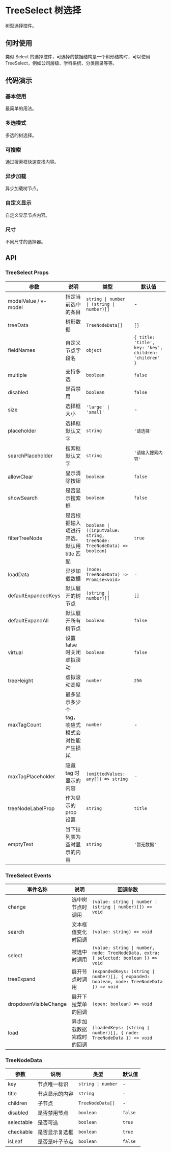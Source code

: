 # TreeSelect 树选择

树型选择控件。

## 何时使用

类似 Select 的选择控件，可选择的数据结构是一个树形结构时，可以使用 TreeSelect，例如公司层级、学科系统、分类目录等等。

## 代码演示

### 基本使用

最简单的用法。

<demo src="../demos/tree-select/tree-select-01-basic.vue"></demo>

### 多选模式

多选的树选择。

<demo src="../demos/tree-select/tree-select-02-multiple.vue"></demo>

### 可搜索

通过搜索框快速查找内容。

<demo src="../demos/tree-select/tree-select-03-search.vue"></demo>

### 异步加载

异步加载树节点。

<demo src="../demos/tree-select/tree-select-04-async.vue"></demo>

### 自定义显示

自定义显示节点内容。

<demo src="../demos/tree-select/tree-select-05-custom.vue"></demo>

### 尺寸

不同尺寸的选择器。

<demo src="../demos/tree-select/tree-select-06-size.vue"></demo>

## API

### TreeSelect Props

| 参数 | 说明 | 类型 | 默认值 |
| --- | --- | --- | --- |
| modelValue / v-model | 指定当前选中的条目 | `string \| number \| (string \| number)[]` | - |
| treeData | 树形数据 | `TreeNodeData[]` | `[]` |
| fieldNames | 自定义节点字段名 | `object` | `{ title: 'title', key: 'key', children: 'children' }` |
| multiple | 支持多选 | `boolean` | `false` |
| disabled | 是否禁用 | `boolean` | `false` |
| size | 选择框大小 | `'large' \| 'small'` | - |
| placeholder | 选择框默认文字 | `string` | `'请选择'` |
| searchPlaceholder | 搜索框默认文字 | `string` | `'请输入搜索内容'` |
| allowClear | 显示清除按钮 | `boolean` | `false` |
| showSearch | 是否显示搜索框 | `boolean` | `false` |
| filterTreeNode | 是否根据输入项进行筛选，默认用 title 匹配 | `boolean \| ((inputValue: string, treeNode: TreeNodeData) => boolean)` | `true` |
| loadData | 异步加载数据 | `(node: TreeNodeData) => Promise<void>` | - |
| defaultExpandedKeys | 默认展开的树节点 | `(string \| number)[]` | `[]` |
| defaultExpandAll | 默认展开所有树节点 | `boolean` | `false` |
| virtual | 设置 false 时关闭虚拟滚动 | `boolean` | `false` |
| treeHeight | 虚拟滚动高度 | `number` | `256` |
| maxTagCount | 最多显示多少个 tag，响应式模式会对性能产生损耗 | `number` | - |
| maxTagPlaceholder | 隐藏 tag 时显示的内容 | `(omittedValues: any[]) => string` | - |
| treeNodeLabelProp | 作为显示的 prop 设置 | `string` | `title` |
| emptyText | 当下拉列表为空时显示的内容 | `string` | `'暂无数据'` |

### TreeSelect Events

| 事件名称 | 说明 | 回调参数 |
| --- | --- | --- |
| change | 选中树节点时调用 | `(value: string \| number \| (string \| number)[]) => void` |
| search | 文本框值变化时回调 | `(value: string) => void` |
| select | 被选中时调用 | `(value: string \| number, node: TreeNodeData, extra: { selected: boolean }) => void` |
| treeExpand | 展开节点时调用 | `(expandedKeys: (string \| number)[], { expanded: boolean, node: TreeNodeData }) => void` |
| dropdownVisibleChange | 展开下拉菜单的回调 | `(open: boolean) => void` |
| load | 异步加载数据完成时的回调 | `(loadedKeys: (string \| number)[], { node: TreeNodeData }) => void` |

### TreeNodeData

| 参数 | 说明 | 类型 | 默认值 |
| --- | --- | --- | --- |
| key | 节点唯一标识 | `string \| number` | - |
| title | 节点显示的内容 | `string` | - |
| children | 子节点 | `TreeNodeData[]` | - |
| disabled | 是否禁用节点 | `boolean` | `false` |
| selectable | 是否可选 | `boolean` | `true` |
| checkable | 是否显示复选框 | `boolean` | `true` |
| isLeaf | 是否是叶子节点 | `boolean` | `false` | 
